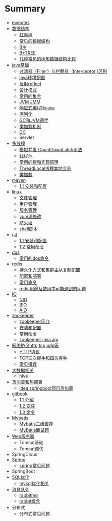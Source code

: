 # Summary

* [mynotes](README.md)
* [数据结构](shu-ju-jie-gou.md)
  * [红黑树](shu-ju-jie-gou/hong-hei-shu.md)
  * [常见的数据结构](shu-ju-jie-gou/chang-jian-de-shu-ju-jie-gou.md)
  * [B树](shu-ju-jie-gou/bshu.md)
  * [B+TREE](shu-ju-jie-gou/b+tree.md)
  * [几种常见的树形数据结构比较](shu-ju-jie-gou/ji-zhong-chang-jian-de-shu-xing-shu-ju-jie-gou-bi-jiao.md)
* [java基础](javaji-chu.md)
  * [过滤器（Filter）与拦截器（Interceptor \)区别](javaji-chu/guo-lv-qi-ff08-filterff09-yu-lan-jie-qi-ff08-interceptor-qu-bie.md)
  * [java环境配置](javaji-chu/javahuan-jing-pei-zhi.md)
  * [反射reflect](javaji-chu/fan-shereflect.md)
  * [设计模式](javaji-chu/she-ji-mo-shi.md)
  * [常用的集合](javaji-chu/chang-yong-de-ji-he.md)
  * [JVM JMM](javaji-chu/jvm-jmm.md)
  * [响应式编程Rxjava](javaji-chu/xiang-ying-shi-bian-cheng-rxjava.md)
  * [序列化](javaji-chu/xu-lie-hua.md)
  * [GC和JVM调优](javaji-chu/gche-jvm-diao-you.md)
  * [类加载机制](javaji-chu/lei-jia-zai-ji-zhi.md)
  * [GC](javaji-chu/gc.md)
  * Servlet
* [多线程](duo-xian-cheng.md)
  * [模拟并发 CountDownLatch用法](duo-xian-cheng/mo-ni-bing-fa-countdownlatch-yong-fa.md)
  * [线程池](duo-xian-cheng/xian-cheng-chi.md)
  * [常用的锁和实现原理](duo-xian-cheng/chang-yong-de-suo-he-shi-xian-yuan-li.md)
  * [ThreadLocal线程本地变量](duo-xian-cheng/threadlocalxian-cheng-ben-di-bian-liang.md)
  * [类加载](duo-xian-cheng/lei-jia-zai.md)
* [maven](maven.md)
  * [1.1 安装和配置](maven/11-an-zhuang-he-pei-zhi.md)
* [linux](linux.md)
  * [文件管理](linux/linuxwen-jian-xiang-guan-ming-ling.md)
  * [用户管理](linux/yong-hu-guan-li.md)
  * [服务管理](linux/fu-wu-guan-li.md)
  * [yum源修改](linux/yumyuan-xiu-gai.md)
  * [防火墙](linux/fang-huo-qiang.md)
  * [shell脚本](linux/shelljiao-ben.md)
* [git](git.md)
  * [1.1 安装和配置](git/11-an-zhuang-he-pei-zhi.md)
  * [1.2 常用命令](git/12-chang-yong-ming-ling.md)
* [dos](dos.md)
  * [常用的dos命令](dos/chang-yong-de-dos-ming-ling.md)
* [redis](redis.md)
  * [持久化方式和集群主从复制配置](redis/chi-jiu-hua-fang-shi.md)
  * [配置和部署](redis/pei-zhi-he-bu-shu.md)
  * [常用命令](redis/chang-yong-ming-ling.md)
  * [redis用途及使用中可能遇到的问题](redis/redisyong-tu-ji-shi-yong-zhong-ke-neng-yu-dao-de-wen-ti.md)
* [IO](io.md)
  * [NIO](io/nio.md)
  * [BIO](io/bio.md)
  * [AIO](io/aio.md)
* [zookeeper](zookeeper.md)
  * [zookeeper简介](zookeeper/zookeeperjian-jie.md)
  * [安装和配置](zookeeper/an-zhuang-he-pei-zhi.md)
  * [常用命令](zookeeper/chang-yong-ming-ling.md)
  * [zookeeper java api](zookeeper/zookeeper-java-api.md)
* [网络协议http,tcp,udp等](wang-luo-xie-yi-http-tcp-udp-deng.md)
  * [HTTP协议](wang-luo-xie-yi-http-tcp-udp-deng/httpxie-yi.md)
  * [TCP三次握手和四次挥手](wang-luo-xie-yi-http-tcp-udp-deng/tcpsan-ci-wo-shou-he-si-ci-hui-shou.md)
  * [常见错误](wang-luo-xie-yi-http-tcp-udp-deng/chang-jian-cuo-wu.md)
* [大数据相关](da-shu-ju-xiang-guan.md)
  * hive
* [热加载和热部署](re-jia-zai-he-re-bu-shu.md)
  * [idea springboot项目热加载](re-jia-zai-he-re-bu-shu/idea-springbootxiang-mu-re-jia-zai.md)
* [gitbook](gitbook.md)
  * [1.1 介绍](/gitbook/11-jie-shao.md)
  * [1.2 安装](/gitbook/12-an-zhuang.md)
  * [1.3 命令](gitbook/13-ming-ling.md)
* [Mybatis](mybatis.md)
  * [Mybatis二级缓存](mybatis/mybatiser-ji-huan-cun.md)
  * [MyBatis面试题](mybatis/mybatismian-shi-ti.md)
* [Web服务器](webfu-wu-qi.md)
  * Tomcat基础
  * Tomcat调优
* SpringCloud
* [Spring](spring.md)
  * [spring常见问题](spring/springchang-jian-wen-ti.md)
* SpringBoot
* [SQL优化](sql.md)
  * [mysql优化相关](sql/mysqlyou-hua-xiang-guan.md)
* [消息队列](xiao-xi-dui-lie.md)
  * [rabbitmq](xiao-xi-dui-lie/rabbitmq.md)
  * [rabbit概念](xiao-xi-dui-lie/rabbitgai-nian.md)
* 分布式
  * 分布式常见问题

